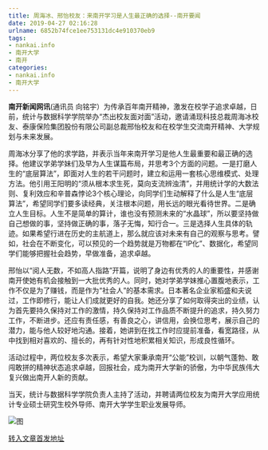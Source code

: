 ```yaml
---
title: 周海冰、邢怡校友：来南开学习是人生最正确的选择--南开要闻
date: 2019-04-27 02:16:28
urlname: 6852b74fce1ee753131dc4e910370eb9
tags: 
- nankai.info
- 南开大学
- 南开
categories:
- nankai.info
- 南开大学
---
```


**南开新闻网讯**(通讯员 向铭宇）为传承百年南开精神，激发在校学子追求卓越，日前，统计与数据科学学院举办“杰出校友面对面”活动，邀请涌现科技总裁周海冰校友、泰康保险集团股份有限公司副总裁邢怡校友和在校学生交流南开精神、大学规划与未来发展。

周海冰分享了他的求学路，并表示当年来南开学习是他人生最重要和最正确的选择。他建议学弟学妹们及早为人生谋篇布局，并思考3个方面的问题。一是打磨人生的“底层算法”，即面对人生的若干问题时，建立和运用一套核心思维模式、处理方法。他引用王阳明的“须从根本求生死，莫向支流辨浊清”，并用统计学的大数法则、复利效应和辛普森悖论3个核心理论，向同学们生动解释了什么是人生“底层算法”，希望同学们要多读经典，关注根本问题，用长远的眼光看待世界。二是确立人生目标。人生不是简单的算计，谁也没有预测未来的“水晶球”，所以要坚持做自己想做的事，坚持做正确的事，落子无悔，知行合一。三是选择人生具体的轨迹。如果希望行进在历史的主航道上，那么就应该对未来有自己的观察与思考。譬如，社会在不断变化，可以预见的一个趋势就是万物都在“IP化”、数据化，希望同学们能够把握社会趋势，早做准备，追求卓越。

邢怡以“阅人无数，不如高人指路”开篇，说明了身边有优秀的人的重要性，并感谢南开使她有机会接触到一大批优秀的人。同时，她对学弟学妹推心置腹地表示，工作不仅是为了赚钱，而是作为“社会人”的基本需求。日本著名企业家稻盛和夫说过，工作即修行，能让人们成就更好的自我。她还分享了如何取得突出的业绩，认为首先要持久保持对工作的激情，持久保持对工作品质不断提升的追求，持久努力工作，不断进步。还应有责任感，有善良之心，讲信用，会换位思考，展示自己的潜力，能与他人较好地沟通。接着，她讲到在找工作时应提前准备，看宽路径，从中找到相对喜欢的、擅长的，再有针对性地积累相关知识，形成良性循环。

活动过程中，两位校友多次表示，希望大家秉承南开“公能”校训，以朝气蓬勃、敢闯敢拼的精神状态追求卓越，回报社会，成为南开大学新的骄傲，为中华民族伟大复兴做出南开人新的贡献。

当天，统计与数据科学学院负责人主持了活动，并聘请两位校友为南开大学应用统计专业硕士研究生校外导师、南开大学学生职业发展导师。

![图](http://news.nankai.edu.cn/pic/0/00/34/94/349484_785777.jpg)

[转入文章首发地址](http://news.nankai.edu.cn/nkyw/system/2019/04/17/000445395.shtml)